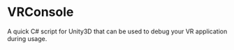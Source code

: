 # VRConsole
A quick C# script for Unity3D that can be used to debug your VR application during usage.
